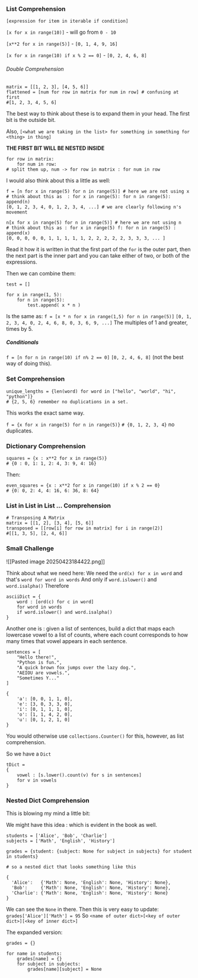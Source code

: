 ### List Comprehension
`[expression for item in iterable if condition]`

`[x for x in range(10)]` - will go from `0 - 10`

`[x**2 for x in range(5)]` - `[0, 1, 4, 9, 16]`

`[x for x in range(10) if x % 2 == 0]` - `[0, 2, 4, 6, 8]`


###### Double Comprehension
```
matrix = [[1, 2, 3], [4, 5, 6]]
flattened = [num for row in matrix for num in row] # confusing at first
#[1, 2, 3, 4, 5, 6]
```
The best way to think about these is to expand them in your head. 
The first bit is the outside bit.

Also,  `[<what we are taking in the list> for something in something for <thing> in thing]`

**THE FIRST BIT WILL BE NESTED INSIDE**
```
for row in matrix: 
	for num in row: 
# split them up, num -> for row in matrix : for num in row
```

I would also think about this a little as well: 
```
f = [n for x in range(5) for n in range(5)] # here we are not using x
# think about this as  : for x in range(5): for n in range(5): append(n)
[0, 1, 2, 3, 4, 0, 1, 2, 3, 4, ...] # we are clearly following n's movement

n[x for x in range(5) for n in range(5)] # here we are not using n
# think about this as : for x in range(5) f: for n in range(5) : append(x)
[0, 0, 0, 0, 0, 1, 1, 1, 1, 1, 2, 2, 2, 2, 2, 3, 3, 3, ... ]
```

Read it how it is written in that the first part of the `for` is the outer part, then the next part is the inner part and you can take either of two, or both of the expressions. 

Then we can combine them: 
```
test = []

for x in range(1, 5): 
	for n in range(5): 
		test.append( x * n )
```
Is the same as: 
`f = [x * n for x in range(1,5) for n in range(5)]`
`[0, 1, 2, 3, 4, 0, 2, 4, 6, 8, 0, 3, 6, 9, ...]` 
The multiples of 1 and greater, times by 5. 

##### Conditionals
`f = [n for n in range(10) if n% 2 == 0]`
`[0, 2, 4, 6, 8]`
(not the best way of doing this). 

### Set Comprehension
```
unique_lengths = {len(word) for word in ["hello", "world", "hi", "python"]}
# {2, 5, 6} remember no duplications in a set.
```

This works the exact same way. 

`f = {x for x in range(5) for n in range(5)}`
`# {0, 1, 2, 3, 4}` no duplicates. 

### Dictionary Comprehension

```
squares = {x : x**2 for x in range(5)}
# {0 : 0, 1: 1, 2: 4, 3: 9, 4: 16}
```

Then: 
```
even_squares = {x : x**2 for x in range(10) if x % 2 == 0}
# {0: 0, 2: 4, 4: 16, 6: 36, 8: 64}
```


### List in List in List ... Comprehension
```
# Transposing A Matrix
matrix = [[1, 2], [3, 4], [5, 6]]
transposed = [[row[i] for row in matrix] for i in range(2)]
#[[1, 3, 5], [2, 4, 6]]
```

### Small Challenge
![[Pasted image 20250423184422.png]]


Think about what we need here: 
We need the `ord(x) for x in word`  and that's `word for word in words`
And only if `word.islower()` and `word.isalpha()`
Therefore
```
asciiDict = {
	word : [ord(c) for c in word]
	for word in words
	if word.islower() and word.isalpha()
}
```

Another one is : given a list of sentences, build a dict that maps each lowercase vowel to a list of counts, where each count corresponds to how many times that vowel appears in each sentence. 

```
sentences = [ 
	"Hello there!", 
	"Python is fun.", 
	"A quick brown fox jumps over the lazy dog.", 
	"AEIOU are vowels.", 
	"Sometimes Y..."
]
```
```
{
    'a': [0, 0, 1, 1, 0],
    'e': [3, 0, 3, 3, 0],
    'i': [0, 1, 1, 1, 0],
    'o': [1, 1, 4, 2, 0],
    'u': [0, 1, 2, 1, 0]
}
```

You would otherwise use `collections.Counter()` for this, however, as list comprehension. 

So we have a `Dict`
```
tDict = 
{ 
	vowel : [s.lower().count(v) for s in sentences]
	for v in vowels
}
```

### Nested Dict Comprehension
This is blowing my mind a little bit: 

We might have this idea : which is evident in the book as well. 

```
students = ['Alice', 'Bob', 'Charlie']
subjects = ['Math', 'English', 'History']

grades = {student: {subject: None for subject in subjects} for student in students}

# so a nested dict that looks something like this
```
```
{
  'Alice':   {'Math': None, 'English': None, 'History': None},
  'Bob':     {'Math': None, 'English': None, 'History': None},
  'Charlie': {'Math': None, 'English': None, 'History': None}
}
```

We can see the `None` in there. 
Then this is very easy to update: 
`grades['Alice']['Math'] = 95`
So `<name of outer dict>[<key of outer dict>][<key of inner dict>]`

The expanded version: 
```
grades = {}

for name in students: 
	grades[name] = {}
	for subject in subjects: 
		grades[name][subject] = None
```


